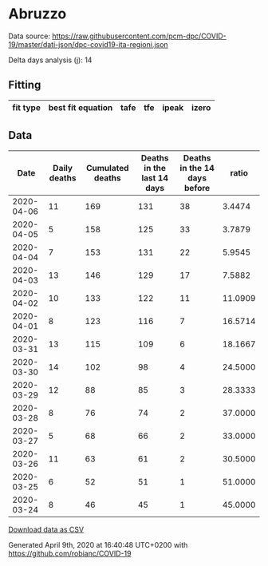 # Abruzzo

Data source: https://raw.githubusercontent.com/pcm-dpc/COVID-19/master/dati-json/dpc-covid19-ita-regioni.json

Delta days analysis (j): 14

## Fitting 
|fit type|best fit equation|tafe|tfe|ipeak|izero|
|-------|-----|--------|------|---|---|

## Data
|Date|Daily deaths|Cumulated deaths|Deaths in the last 14 days|Deaths in the 14 days before|ratio|
|----|----------|-----------|-------|--------------------|-----|
|2020-04-06|11|169|131|38|3.4474|
|2020-04-05|5|158|125|33|3.7879|
|2020-04-04|7|153|131|22|5.9545|
|2020-04-03|13|146|129|17|7.5882|
|2020-04-02|10|133|122|11|11.0909|
|2020-04-01|8|123|116|7|16.5714|
|2020-03-31|13|115|109|6|18.1667|
|2020-03-30|14|102|98|4|24.5000|
|2020-03-29|12|88|85|3|28.3333|
|2020-03-28|8|76|74|2|37.0000|
|2020-03-27|5|68|66|2|33.0000|
|2020-03-26|11|63|61|2|30.5000|
|2020-03-25|6|52|51|1|51.0000|
|2020-03-24|8|46|45|1|45.0000|

[Download data as CSV](COVID-19_abruzzo_j14_2020-04-06.csv)

Generated April 9th, 2020 at 16:40:48 UTC+0200 with https://github.com/robianc/COVID-19
